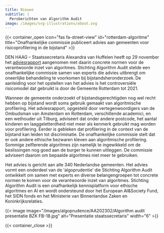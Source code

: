```yaml
---
title: Nieuws
subtitle: |
  Persberichten van Algorithm Audit
image: /images/svg-illustrations/about.svg
---
```


{{< container_open icon="fas fa-street-view" id="rotterdam-algoritme" title="Onafhankelijke commissie publiceert advies aan gemeenten voor risicoprofilering in de bijstand" >}}

DEN HAAG – Staatssecretaris Alexandra van Huffelen heeft op 29 november het [adviesrapport](/algoprudence/cases/risk-profiling-for-social-welfare-reexamination-aa202302/) aangenomen met daarin concrete normen voor de verantwoorde inzet van algoritmes. Stichting Algorithm Audit stelde een onafhankelijke commissie samen van experts die advies uitbrengt om oneerlijke behandeling te voorkomen bij bijstandsheronderzoek. De aanleiding voor het opstellen van het advies is het controversiële risicomodel dat gebruikt is door de Gemeente Rotterdam tot 2021.

Wanneer de gemeente onderzoekt of bijstandsgerechtigden nog wel recht hebben op bijstand wordt soms gebruik gemaakt van algoritmische profilering. Het adviesrapport, opgesteld door vertegenwoordigers van de Ombudsman van Amsterdam en Rotterdam, verschillende academici, en een wethouder uit Tilburg, adviseert dat onder andere postcode, het aantal kinderen en laaggeletterdheid niet meer als kenmerk gebruikt mag worden voor profilering. Eerder is gebleken dat profilering in de context van de bijstand kan leiden tot discriminatie. De onafhankelijke commissie stelt dat er ook andere ethische bezwaren kleven aan algoritmische profilering. Sommige zelflerende algoritmes zijn namelijk te ingewikkeld om de beslissingen nog goed aan de burger te kunnen uitleggen. De commissie adviseert daarom om bepaalde algoritmes niet meer te gebruiken.

Het advies is gericht aan alle 340 Nederlandse gemeenten. Het advies vormt een onderdeel van de ‘algoprudentie’ die Stichting Algorithm Audit ontwikkelt om samen met experts en diverse belangengroepen tot concrete normen te komen voor de verantwoorde inzet van algoritmes. Stichting Algorithm Audit is een onafhankelijk kennisplatform voor ethische algoritmes en AI en wordt ondersteund door het European AI\&Society Fund, het SIDN fonds en het Ministerie van Binnenlandse Zaken en Koninkrijksrelaties.

{{< image image="/images/algoprudence/AA202302/Algorithm audit presentatie BZK FB-18.jpg" alt="Presentatie staatssecretaris" width="6" >}}

{{< container_close >}}
